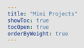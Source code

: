 ```yaml
---
title: "Mini Projects"
showToc: true
tocOpen: true
orderByWeight: true
---
```


<style>
body {
    background-image: url('/img/test3.svg');
    background-size: cover;
    background-position: center;
    background-attachment: fixed;
    background-repeat: no-repeat;
    position: relative;
}

body::before {
    content: '';
    position: fixed;
    top: 0;
    left: 0;
    width: 100%;
    height: 100%;
    background-color: rgba(0, 0, 0, 0.1); /* Dark overlay - adjust opacity */
    z-index: -1;
}

.dark .p-4 {
    background-color: rgba(21, 50, 100, 1);
}

.p-4 {
    background-color: rgba(229,229,229,1);
}

.dark .py-1 {
    color: white;
}

.py-1 {
    color: black;
}

.mt-5 {
    margin-bottom: 25px
}

</style>